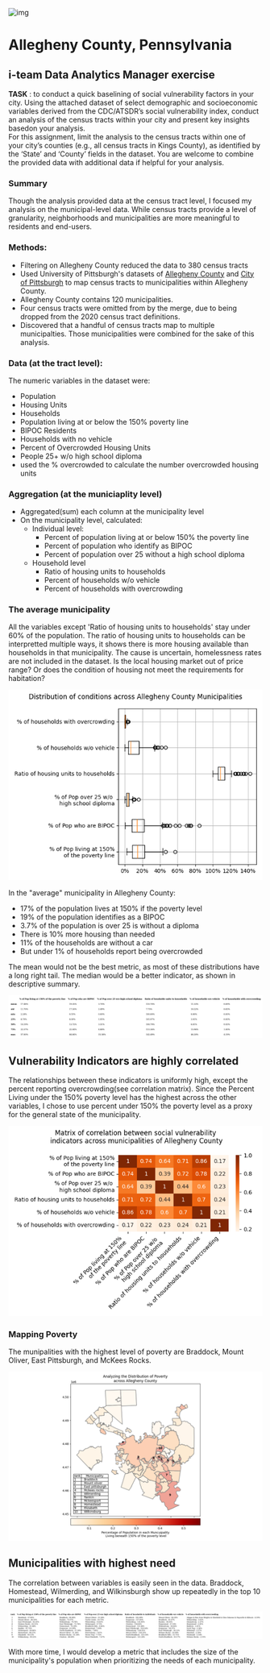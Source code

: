 
![img](https://www.pittsburghpa.gov/files/assets/city/v/1/ip/images/20623_logos-pdec.png)

# Allegheny County, Pennsylvania 
## i-team Data Analytics Manager exercise

**TASK** : to conduct a quick baselining of social vulnerability factors in your city. Using the attached dataset of select demographic and socioeconomic variables derived from the CDC/ATSDR’s social vulnerability index, conduct an analysis of the census tracts within your city and present key insights basedon your analysis.<br>
For this assignment, limit the analysis to the census tracts within one of your city’s counties (e.g., all census tracts in Kings County), as identified by the ‘State’ and ‘County’ fields in the dataset. You are welcome to combine the provided data with additional data if helpful for your analysis.

### Summary
Though the analysis provided data at the census tract level, I focused my analysis on the municipal-level data. While census tracts provide a level of granularity, neighborhoods and municipalities are more meaningful to residents and end-users. 

### Methods:
 - Filtering on Allegheny County reduced the data to 380 census tracts
 - Used University of Pittsburgh's datasets of [Allegheny County]('https://pitt.libguides.com/uscensus/alleghenycotracts') and [City of Pittsburgh]('https://pitt.libguides.com/pghcensus/pghcensustracts') to map census tracts to municipalities within Allegheny County.
 - Allegheny County contains 120 municipalities.
 - Four census tracts were omitted from by the merge, due to being dropped from the 2020 census tract definitions.
 - Discovered that a handful of census tracts map to multiple municipalties. Those municipalities were combined for the sake of this analysis.

### Data (at the tract level):
The numeric variables in the dataset were:
 - Population
 - Housing Units
 - Households
 - Population living at or below the 150% poverty line
 - BIPOC Residents
 - Households with no vehicle
 - Percent of Overcrowded Housing Units
 - People 25+ w/o high school diploma
 - used the % overcrowded to calculate the number overcrowded housing units

### Aggregation (at the municiaplity level)
 - Aggregated(sum) each column at the municipality level 
 - On the municipality level, calculated:
    - Individual level:
        - Percent of population living at or below 150% the poverty line
        - Percent of population who identify as BIPOC
        - Percent of population over 25 without a high school diploma
    - Household level
        - Ratio of housing units to households
        - Percent of households w/o vehicle
        - Percent of households with overcrowding

### The average municipality

All the variables except 'Ratio of housing units to households' stay under 60% of the population. The ratio of housing units to households can be interpretted multiple ways, it shows there is more housing available than households in that municipality. The cause is uncertain, homelessness rates are not included in the dataset. Is the local housing market out of price range? Or does the condition of housing not meet the requirements for habitation?

![boxplot](./img/boxplot_dist2.png)

In the "average" municipality in Allegheny County:
 - 17% of the population lives at 150% if the poverty level
 - 19% of the population identifies as a BIPOC
 - 3.7% of the population is over 25 is without a diploma
 - There is 10% more housing than needed
 - 11% of the households are without a car
 - But under 1% of households report being overcrowded

The mean would not be the best metric, as most of these distributions have a long right tail. The median would be a better indicator, as shown in descriptive summary.

![descriptive](./img/allegheny_desc_new2.png)

## Vulnerability Indicators are highly correlated

The relationships between these indicators is uniformly high, except the percent reporting overcrowding(see correlation matrix). Since the Percent Living under the 150% poverty level has the highest across the other variables, I chose to use percent under 150% the poverty level as a proxy for the general state of the municipality.

![correlation matrix](./img/corr_matrix2.png)

### Mapping Poverty


The munipalities with the highest level of poverty are Braddock, Mount Oliver, East Pittsburgh, and McKees Rocks.
<br>

![county map](./img/poverty_map.png)

## Municipalities with highest need

The correlation between variables is easily seen in the data. Braddock, Homestead, Wilmerding, and Wilkinsburgh show up repeatedly in the top 10 municipalities for each metric.

![ranking](./img/muni_ranking.png)

With more time, I would develop a metric that includes the size of the municipality's  population when prioritizing the needs of each municipality. 